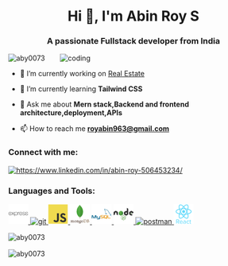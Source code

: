 <h1 align="center">Hi 👋, I'm Abin Roy S</h1>
<h3 align="center">A passionate Fullstack developer from India</h3>
<img align="right" alt="coding" width="400" src="https://miro.medium.com/v2/resize:fit:1400/1*v7u87zUok442-JXII1mlkw.gif">
<p align="left"> <img src="https://komarev.com/ghpvc/?username=aby0073&label=Profile%20views&color=0e75b6&style=flat" alt="aby0073" /> </p>

- 🔭 I’m currently working on [Real Estate](https://realestate.centrose.online/)

- 🌱 I’m currently learning **Tailwind CSS**

- 💬 Ask me about **Mern stack,Backend and frontend architecture,deployment,APIs**

- 📫 How to reach me **royabin963@gmail.com**

<h3 align="left">Connect with me:</h3>
<p align="left">
<a href="https://linkedin.com/in/https://www.linkedin.com/in/abin-roy-506453234/" target="blank"><img align="center" src="https://raw.githubusercontent.com/rahuldkjain/github-profile-readme-generator/master/src/images/icons/Social/linked-in-alt.svg" alt="https://www.linkedin.com/in/abin-roy-506453234/" height="30" width="40" /></a>
</p>

<h3 align="left">Languages and Tools:</h3>
<p align="left"> <a href="https://expressjs.com" target="_blank" rel="noreferrer"> <img src="https://raw.githubusercontent.com/devicons/devicon/master/icons/express/express-original-wordmark.svg" alt="express" width="40" height="40"/> </a> <a href="https://git-scm.com/" target="_blank" rel="noreferrer"> <img src="https://www.vectorlogo.zone/logos/git-scm/git-scm-icon.svg" alt="git" width="40" height="40"/> </a> <a href="https://developer.mozilla.org/en-US/docs/Web/JavaScript" target="_blank" rel="noreferrer"> <img src="https://raw.githubusercontent.com/devicons/devicon/master/icons/javascript/javascript-original.svg" alt="javascript" width="40" height="40"/> </a> <a href="https://www.mongodb.com/" target="_blank" rel="noreferrer"> <img src="https://raw.githubusercontent.com/devicons/devicon/master/icons/mongodb/mongodb-original-wordmark.svg" alt="mongodb" width="40" height="40"/> </a> <a href="https://www.mysql.com/" target="_blank" rel="noreferrer"> <img src="https://raw.githubusercontent.com/devicons/devicon/master/icons/mysql/mysql-original-wordmark.svg" alt="mysql" width="40" height="40"/> </a> <a href="https://nodejs.org" target="_blank" rel="noreferrer"> <img src="https://raw.githubusercontent.com/devicons/devicon/master/icons/nodejs/nodejs-original-wordmark.svg" alt="nodejs" width="40" height="40"/> </a> <a href="https://postman.com" target="_blank" rel="noreferrer"> <img src="https://www.vectorlogo.zone/logos/getpostman/getpostman-icon.svg" alt="postman" width="40" height="40"/> </a> <a href="https://reactjs.org/" target="_blank" rel="noreferrer"> <img src="https://raw.githubusercontent.com/devicons/devicon/master/icons/react/react-original-wordmark.svg" alt="react" width="40" height="40"/> </a> </p>

<p><img align="center" src="https://github-readme-stats.vercel.app/api/top-langs?username=aby0073&show_icons=true&locale=en&layout=compact" alt="aby0073" /></p>

<p><img align="center" src="https://github-readme-streak-stats.herokuapp.com/?user=aby0073&" alt="aby0073" /></p>
